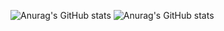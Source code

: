 ![Anurag's GitHub stats](https://github-readme-stats.vercel.app/api?username=k2helix&count_private=false&show_icons=true)
![Anurag's GitHub stats](https://github-readme-stats.vercel.app/api/top-langs/?username=k2helix&langs_count=3&layout=compact)
